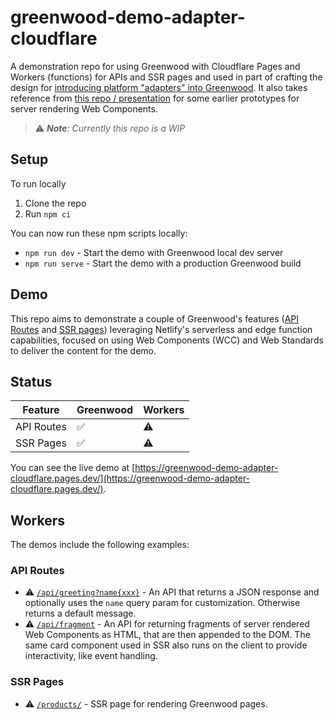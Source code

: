 # greenwood-demo-adapter-cloudflare

A demonstration repo for using Greenwood with Cloudflare Pages and Workers (functions) for APIs and SSR pages and used in part of crafting the design for [introducing platform "adapters" into Greenwood](https://github.com/ProjectEvergreen/greenwood/issues/1008).  It also takes reference from [this repo / presentation](https://github.com/thescientist13/web-components-at-the-edge/) for some earlier prototypes for server rendering Web Components.

> ⚠️ _**Note**: Currently this repo is a WIP_

## Setup

To run locally
1. Clone the repo
1. Run `npm ci`

You can now run these npm scripts locally:
- `npm run dev` - Start the demo with Greenwood local dev server
- `npm run serve` - Start the demo with a production Greenwood build

## Demo

This repo aims to demonstrate a couple of Greenwood's features ([API Routes](https://www.greenwoodjs.io/docs/api-routes/) and [SSR pages](https://www.greenwoodjs.io/docs/server-rendering/#routes)) leveraging Netlify's serverless and edge function capabilities, focused on using Web Components (WCC) and Web Standards to deliver the content for the demo.

## Status

|Feature    |Greenwood |Workers|
|---------- |----------|-------|
|API Routes |   ✅     |   ⚠️   |
|SSR Pages  |   ✅     |   ⚠️   |

You can see the live demo at [https://greenwood-demo-adapter-cloudflare.pages.dev/](https://greenwood-demo-adapter-cloudflare.pages.dev/).

## Workers

The demos include the following examples:

### API Routes

- ⚠️ [`/api/greeting?name{xxx}`](https://greenwood-demo-adapter-cloudflare.pages.dev/api/greeting) - An API that returns a JSON response and optionally uses the `name` query param for customization.  Otherwise returns a default message.
- ⚠️ [`/api/fragment`](https://greenwood-demo-adapter-cloudflare.pages.dev/api/fragment) - An API for returning fragments of server rendered Web Components as HTML, that are then appended to the DOM.  The same card component used in SSR also runs on the client to provide interactivity, like event handling.

### SSR Pages

- ⚠️ [`/products/`](https://greenwood-demo-adapter-cloudflare.pages.dev/products/) - SSR page for rendering Greenwood pages.